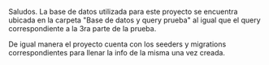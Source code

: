 Saludos. La base de datos utilizada para este proyecto se encuentra ubicada en la carpeta "Base de datos y query prueba" al igual que el query correspondiente a la 3ra parte de la prueba.

De igual manera el proyecto cuenta con los seeders y migrations correspondientes para llenar la info de la misma una vez creada.
